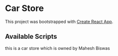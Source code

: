 # Car Store

This project was bootstrapped with [Create React App](https://github.com/facebook/create-react-app).

## Available Scripts

this is a car store which is owned by Mahesh Biswas


